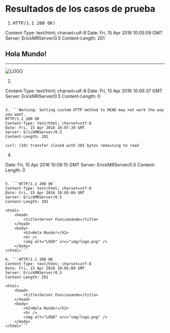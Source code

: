 
# Resultados de los casos de prueba

1. <pre>HTTP/1.1 200 OK!
Content-Type: text/html; charset=utf-8
Date: Fri, 15 Apr 2016 10:05:09 GMT
Server: ErickMRServer/0.5
Content-Length: 201
&nbsp;
&nbsp;
<html>
    <head>
        <title>Server Funcionando</title>
    </head>
    <body>
        <h2>Hola Mundo!</h2>
        <hr />
        <img alt="LOGO" src="img/logo.png" />
    </body>
</html>
</pre>


2. ```HTTP/1.1 406 Not Acceptable
Content-Type: text/html; charset=utf-8
Date: Fri, 15 Apr 2016 10:06:37 GMT
Server: ErickMRServer/0.5
Content-Length: 0


```

3. ```Warning: Setting custom HTTP method to HEAD may not work the way you want.
HTTP/1.1 200 OK
Content-Type: text/html; charset=utf-8
Date: Fri, 15 Apr 2016 10:07:38 GMT
Server: ErickMRServer/0.5
Content-Length: 201

curl: (18) transfer closed with 201 bytes remaining to read
```

4. ```HTTP/1.1 404 Not Found
Date: Fri, 15 Apr 2016 10:08:15 GMT
Server: ErickMRServer/0.5
Content-Length: 0

```

5. ```HTTP/1.1 200 OK
Content-Type: text/html; charset=utf-8
Date: Fri, 15 Apr 2016 10:05:09 GMT
Server: ErickMRServer/0.5
Content-Length: 201

<html>
    <head>
        <title>Server Funcionando</title>
    </head>
    <body>
        <h2>Hola Mundo!</h2>
        <hr />
        <img alt="LOGO" src="img/logo.png" />
    </body>
</html>```

6. ```HTTP/1.1 200 OK
Content-Type: text/html; charset=utf-8
Date: Fri, 15 Apr 2016 10:05:09 GMT
Server: ErickMRServer/0.5
Content-Length: 201

<html>
    <head>
        <title>Server Funcionando</title>
    </head>
    <body>
        <h2>Hola Mundo!</h2>
        <hr />
        <img alt="LOGO" src="img/logo.png" />
    </body>
</html>```